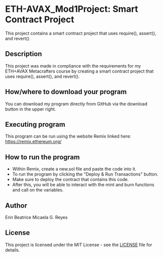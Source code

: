 # ETH-AVAX_Mod1Project: Smart Contract Project
This project contains a smart contract project that uses require(), assert(), and revert().


## Description
This project was made in compliance with the requirements for my ETH+AVAX Metacrafters course by creating a smart contract project that uses require(), assert(), and revert().


## How/where to download your program
You can download my program directly from GitHub via the download button in the upper right.


## Executing program
This program can be run using the website Remix linked here: https://remix.ethereum.org/


## How to run the program
- Within Remix, create a new.sol file and paste the code into it.
- To run the program by clicking the "Deploy & Run Transactions" button.
- Make sure to deploy the contract that contains this code.
- After this, you will be able to interact with the mint and burn functions and call on the variables.

## Author
Erin Beatrice Micaela G. Reyes

## License
This project is licensed under the MIT License - see the [LICENSE](https://github.com/YumenoRetort/ETH-AVAX_Mod1Project/blob/main/LICENSE) file for details.
